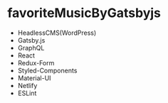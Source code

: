 # favoriteMusicByGatsbyjs

- HeadlessCMS(WordPress)
- Gatsby.js
- GraphQL
- React
- Redux-Form
- Styled-Components
- Material-UI
- Netlify
- ESLint
